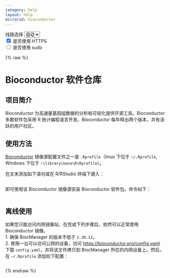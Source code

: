 ```yaml
---
category: help
layout: help
mirrorid: bioconductor
---
```


<!-- 本 markdown 从 tuna/mirrorz-help-ng 自动生成，如需修改请参阅该仓库 -->

<style>.z-help tmpl { display: none }</style>

<div class="z-wrap">
    <form class="z-form z-global" onchange="form_update(null)" onsubmit="return false">
        <div>
            <label for="e0a5cecb">线路选择</label>
            <select id="e0a5cecb" name="host">
                <option selected="selected" value="{{ site.url }}">自动</option>
                <option value="{{ site.urlv4 }}">IPv4</option>
                <option value="{{ site.urlv6 }}">IPv6</option>
            </select>
        </div>
        <div>
            <input id="144d763c" name="_scheme" type="checkbox" checked>
            <label for="144d763c">是否使用 HTTPS</label>
        </div>
        <div>
            <input id="4659e7da" name="_sudo" type="checkbox">
            <label for="4659e7da">是否使用 sudo</label>
        </div>
    </form>
</div>
{% raw %}
<div class="z-help"><h1>Bioconductor 软件仓库</h1>
<h2>项目简介</h2>
<p>Bioconductor 为高通量基因组数据的分析和可视化提供开源工具。Bioconductor 多数软件包采用 R 统计编程语言开发。Bioconductor 每年释出两个版本，并有活跃的用户社区。</p>
<h2>使用方法</h2>
<p><a href="https://www.bioconductor.org">Bioconductor</a> 镜像源配置文件之一是 <code>.Rprofile</code>（linux 下位于 <code>~/.Rprofile</code>, Windows 下位于 <code>~\library\base\R\Rprofile</code>）。</p>
<p>在文末添加如下语句或在 R/RStudio 终端下键入：</p>
<div class="z-wrap"><form class="z-form" onchange="form_update(event)" onsubmit="return false"></form><pre class="z-code"></pre></div><tmpl z-append="" z-lang="r" z-path="~/.Rprofile">
options(BioC_mirror="{{endpoint}}")
</tmpl>
<p>即可使用该 Bioconductor 镜像源安装 Bioconductor 软件包。命令如下：</p>
<div class="z-wrap"><form class="z-form" onchange="form_update(event)" onsubmit="return false"></form><pre class="z-code"></pre></div><tmpl z-lang="r">
if (!requireNamespace("BiocManager", quietly = TRUE))
    install.packages("BiocManager")
BiocManager::install("$package")
</tmpl>
<h2>离线使用</h2>
<p>如果您只能访问内网镜像站，在完成下列步骤后，依然可以正常使用 Bioconductor 镜像。<br/>
1. 确保 BiocManager 的版本不低于 <code>1.30.12</code>。<br/>
2. 使用一台可以访问公网的设备，访问 <a href="https://bioconductor.org/config.yaml">https://bioconductor.org/config.yaml</a> 下载 <code>config.yaml</code>，并将该文件拷贝到 BiocManager 所在的内网设备上。然后，在 <code>~/.Rprofile</code> 添加如下配置：</p>
<div class="z-wrap"><form class="z-form" onchange="form_update(event)" onsubmit="return false"></form><pre class="z-code"></pre></div><tmpl z-append="" z-lang="r" z-path="~/.Rprofile">
options(
    BIOCONDUCTOR_CONFIG_FILE = "file:///path/to/config.yaml"  # config.yaml 所在的路径
)
</tmpl><script id="z-config" type="application/x-mirrorz-help">eyJfIjogIkJpb2NvbmR1Y3RvciBcdThmNmZcdTRlZjZcdTRlZDNcdTVlOTMiLCAiYmxvY2siOiBbImludHJvIiwgInVzYWdlIiwgIm9mZmxpbmUiXSwgImlucHV0Ijoge30sICJuYW1lIjogImJpb2NvbmR1Y3RvciJ9</script>
</div>

{% endraw %}

<script src="/static/js/mustache.js?{{ site.data['hash'] }}"></script>
<script src="/static/js/zdocs.js?{{ site.data['hash'] }}"></script>
